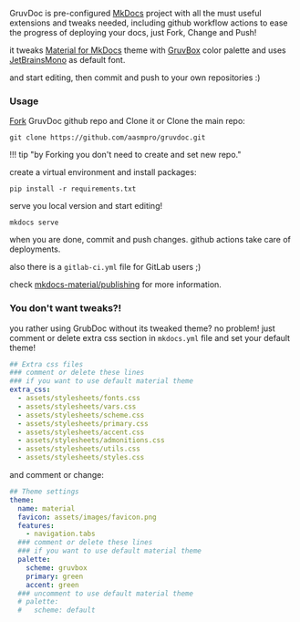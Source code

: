 GruvDoc is pre-configured [MkDocs](https://www.mkdocs.org/) project with all the must useful extensions and tweaks needed, including github workflow actions to ease the progress of deploying your docs, just Fork, Change and Push!

it tweaks [Material for MkDocs](https://squidfunk.github.io/mkdocs-material/) theme with [GruvBox](https://github.com/morhetz/gruvbox) color palette and uses [JetBrainsMono](https://github.com/JetBrains/JetBrainsMono) as default font.


 and start editing, then commit and push to your own repositories :)

### Usage
[Fork](https://github.com/aasmpro/gruvdoc/fork) GruvDoc github repo and Clone it or Clone the main repo:
```
git clone https://github.com/aasmpro/gruvdoc.git
```
!!! tip "by Forking you don't need to create and set new repo."

create a virtual environment and install packages:
```
pip install -r requirements.txt
```
serve you local version and start editing!
```
mkdocs serve
```
when you are done, commit and push changes. github actions take care of deployments.

also there is a `gitlab-ci.yml` file for GitLab users ;)

check [mkdocs-material/publishing](https://squidfunk.github.io/mkdocs-material/publishing-your-site/) for more information.

### You don't want tweaks?!
you rather using GrubDoc without its tweaked theme? no problem!
just comment or delete extra css section in `mkdocs.yml` file and set your default theme!
```yaml hl_lines="4-12" linenums="87"
## Extra css files
### comment or delete these lines
### if you want to use default material theme
extra_css:
  - assets/stylesheets/fonts.css
  - assets/stylesheets/vars.css
  - assets/stylesheets/scheme.css
  - assets/stylesheets/primary.css
  - assets/stylesheets/accent.css
  - assets/stylesheets/admonitions.css
  - assets/stylesheets/utils.css
  - assets/stylesheets/styles.css
```
and comment or change:
```yaml hl_lines="9-12" linenums="11"
## Theme settings
theme:
  name: material
  favicon: assets/images/favicon.png
  features:
    - navigation.tabs
  ### comment or delete these lines
  ### if you want to use default material theme
  palette:
    scheme: gruvbox
    primary: green
    accent: green
  ### uncomment to use default material theme
  # palette:
  #   scheme: default
```

